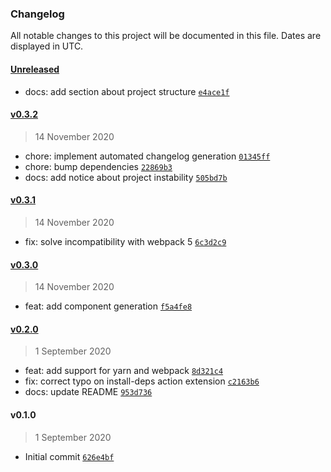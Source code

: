 ### Changelog

All notable changes to this project will be documented in this file. Dates are displayed in UTC.

#### [Unreleased](https://github.com/henriquehbr/baelte/compare/v0.3.2...HEAD)

- docs: add section about project structure [`e4ace1f`](https://github.com/henriquehbr/baelte/commit/e4ace1fe1fa439b1a20d9f177234270e01e2fa0f)

#### [v0.3.2](https://github.com/henriquehbr/baelte/compare/v0.3.1...v0.3.2)

> 14 November 2020

- chore: implement automated changelog generation [`01345ff`](https://github.com/henriquehbr/baelte/commit/01345ff1013fb39ba20007b78280090198a4e27e)
- chore: bump dependencies [`22869b3`](https://github.com/henriquehbr/baelte/commit/22869b3df26c820e01f9b6587fe8b27e044617f8)
- docs: add notice about project instability [`505bd7b`](https://github.com/henriquehbr/baelte/commit/505bd7b078220cf24ecd29deb109231adeead4ca)

#### [v0.3.1](https://github.com/henriquehbr/baelte/compare/v0.3.0...v0.3.1)

> 14 November 2020

- fix: solve incompatibility with webpack 5 [`6c3d2c9`](https://github.com/henriquehbr/baelte/commit/6c3d2c91ef595dc189b2bd3498a844b6d12ef03b)

#### [v0.3.0](https://github.com/henriquehbr/baelte/compare/v0.2.0...v0.3.0)

> 14 November 2020

- feat: add component generation [`f5a4fe8`](https://github.com/henriquehbr/baelte/commit/f5a4fe887380cb1d8f395b1714c42ceb63be6477)

#### [v0.2.0](https://github.com/henriquehbr/baelte/compare/v0.1.0...v0.2.0)

> 1 September 2020

- feat: add support for yarn and webpack [`8d321c4`](https://github.com/henriquehbr/baelte/commit/8d321c4f78a4ffad780452ad44015fde6ac1ba14)
- fix: correct typo on install-deps action extension [`c2163b6`](https://github.com/henriquehbr/baelte/commit/c2163b688f1eaaa226e16b07e44e4f3d28a94510)
- docs: update README [`953d736`](https://github.com/henriquehbr/baelte/commit/953d736cc6d631b1843dfb3e98df444f9b0d5832)

#### v0.1.0

> 1 September 2020

- Initial commit [`626e4bf`](https://github.com/henriquehbr/baelte/commit/626e4bf25e30b4dc27f07b52c8883cde08bb1f01)
